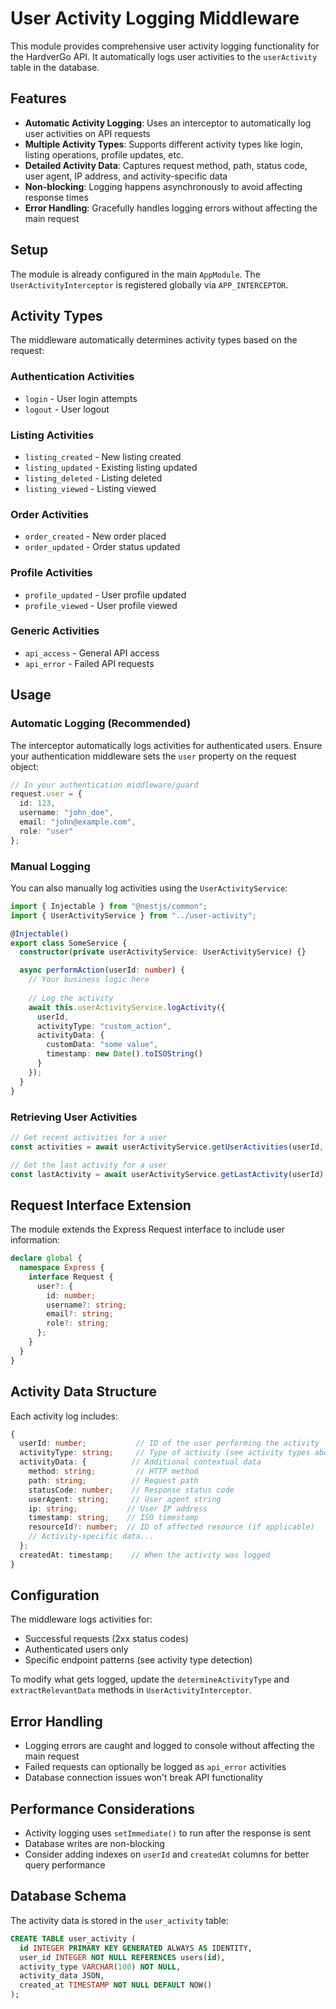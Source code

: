 # User Activity Logging Middleware

This module provides comprehensive user activity logging functionality for the HardverGo API. It automatically logs user activities to the `userActivity` table in the database.

## Features

- **Automatic Activity Logging**: Uses an interceptor to automatically log user activities on API requests
- **Multiple Activity Types**: Supports different activity types like login, listing operations, profile updates, etc.
- **Detailed Activity Data**: Captures request method, path, status code, user agent, IP address, and activity-specific data
- **Non-blocking**: Logging happens asynchronously to avoid affecting response times
- **Error Handling**: Gracefully handles logging errors without affecting the main request

## Setup

The module is already configured in the main `AppModule`. The `UserActivityInterceptor` is registered globally via `APP_INTERCEPTOR`.

## Activity Types

The middleware automatically determines activity types based on the request:

### Authentication Activities
- `login` - User login attempts
- `logout` - User logout

### Listing Activities  
- `listing_created` - New listing created
- `listing_updated` - Existing listing updated
- `listing_deleted` - Listing deleted
- `listing_viewed` - Listing viewed

### Order Activities
- `order_created` - New order placed
- `order_updated` - Order status updated

### Profile Activities
- `profile_updated` - User profile updated
- `profile_viewed` - User profile viewed

### Generic Activities
- `api_access` - General API access
- `api_error` - Failed API requests

## Usage

### Automatic Logging (Recommended)

The interceptor automatically logs activities for authenticated users. Ensure your authentication middleware sets the `user` property on the request object:

```typescript
// In your authentication middleware/guard
request.user = {
  id: 123,
  username: "john_doe",
  email: "john@example.com", 
  role: "user"
};
```

### Manual Logging

You can also manually log activities using the `UserActivityService`:

```typescript
import { Injectable } from "@nestjs/common";
import { UserActivityService } from "../user-activity";

@Injectable()
export class SomeService {
  constructor(private userActivityService: UserActivityService) {}

  async performAction(userId: number) {
    // Your business logic here
    
    // Log the activity
    await this.userActivityService.logActivity({
      userId,
      activityType: "custom_action",
      activityData: {
        customData: "some value",
        timestamp: new Date().toISOString()
      }
    });
  }
}
```

### Retrieving User Activities

```typescript
// Get recent activities for a user
const activities = await userActivityService.getUserActivities(userId, 50);

// Get the last activity for a user
const lastActivity = await userActivityService.getLastActivity(userId);
```

## Request Interface Extension

The module extends the Express Request interface to include user information:

```typescript
declare global {
  namespace Express {
    interface Request {
      user?: {
        id: number;
        username?: string;
        email?: string;
        role?: string;
      };
    }
  }
}
```

## Activity Data Structure

Each activity log includes:

```typescript
{
  userId: number;           // ID of the user performing the activity
  activityType: string;     // Type of activity (see activity types above)
  activityData: {          // Additional contextual data
    method: string;         // HTTP method
    path: string;          // Request path
    statusCode: number;    // Response status code
    userAgent: string;     // User agent string
    ip: string;           // User IP address
    timestamp: string;    // ISO timestamp
    resourceId?: number;  // ID of affected resource (if applicable)
    // Activity-specific data...
  };
  createdAt: timestamp;    // When the activity was logged
}
```

## Configuration

The middleware logs activities for:
- Successful requests (2xx status codes)
- Authenticated users only
- Specific endpoint patterns (see activity type detection)

To modify what gets logged, update the `determineActivityType` and `extractRelevantData` methods in `UserActivityInterceptor`.

## Error Handling

- Logging errors are caught and logged to console without affecting the main request
- Failed requests can optionally be logged as `api_error` activities
- Database connection issues won't break API functionality

## Performance Considerations

- Activity logging uses `setImmediate()` to run after the response is sent
- Database writes are non-blocking
- Consider adding indexes on `userId` and `createdAt` columns for better query performance

## Database Schema

The activity data is stored in the `user_activity` table:

```sql
CREATE TABLE user_activity (
  id INTEGER PRIMARY KEY GENERATED ALWAYS AS IDENTITY,
  user_id INTEGER NOT NULL REFERENCES users(id),
  activity_type VARCHAR(100) NOT NULL,
  activity_data JSON,
  created_at TIMESTAMP NOT NULL DEFAULT NOW()
);
```
